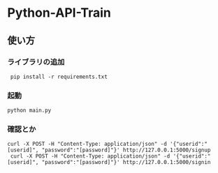 # Python-API-Train
## 使い方  
### ライブラリの追加  
```  pip install -r requirements.txt ```  
### 起動  
``` python main.py ```  
### 確認とか  
``` curl -X POST -H "Content-Type: application/json" -d '{"userid":"[userid]", "password":"[password]"}' http://127.0.0.1:5000/signup ```  
```  curl -X POST -H "Content-Type: application/json" -d '{"userid":"[userid]", "password":"[password]"}' http://127.0.0.1:5000/signin ```
